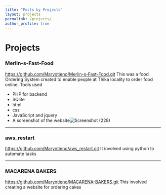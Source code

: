 ```yaml
---
title: "Posts by Projects"
layout: projects
permalink: /projects/
author_profile: true
---
```


# Projects
### Merlin-s-Fast-Food
https://github.com/Maryotieno/Merlin-s-Fast-Food.git
This was a food Ordering System created to enable people at Thika locality to order food online.
Tools used
- PHP for backend
- SQlite
- html
- css
- JavaScript and jquery
- A screenshot of the website![Screenshot (228)](https://github.com/user-attachments/assets/0ec21d9d-9a06-46b6-8578-d2b39859be4d)
---
### aws_restart
https://github.com/Maryotieno/aws_restart.git
It involved using python to automate tasks

---

 ### MACARENA BAKERS
 https://github.com/Maryotieno/MACARENA-BAKERS.git
 This involved creating a website for ordering cakes
  
